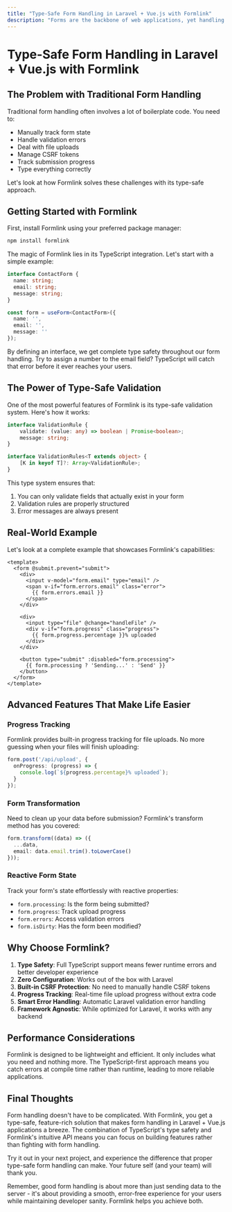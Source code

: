 ```yaml
---
title: "Type-Safe Form Handling in Laravel + Vue.js with Formlink"
description: "Forms are the backbone of web applications, yet handling them properly can be surprisingly complex. From validation to file uploads, CSRF protection to progress tracking, there's a lot that can go wrong. That's where Formlink comes in - a TypeScript-first form handling library that bridges Laravel and Vue.js applications with elegant simplicity."
---
```


# Type-Safe Form Handling in Laravel + Vue.js with Formlink

## The Problem with Traditional Form Handling

Traditional form handling often involves a lot of boilerplate code. You need to:
- Manually track form state
- Handle validation errors
- Deal with file uploads
- Manage CSRF tokens
- Track submission progress
- Type everything correctly

Let's look at how Formlink solves these challenges with its type-safe approach.

## Getting Started with Formlink

First, install Formlink using your preferred package manager:

```bash
npm install formlink
```

The magic of Formlink lies in its TypeScript integration. Let's start with a simple example:

```typescript
interface ContactForm {
  name: string;
  email: string;
  message: string;
}

const form = useForm<ContactForm>({
  name: '',
  email: '',
  message: ''
});
```

By defining an interface, we get complete type safety throughout our form handling. Try to assign a number to the email field? TypeScript will catch that error before it ever reaches your users.

## The Power of Type-Safe Validation

One of the most powerful features of Formlink is its type-safe validation system. Here's how it works:

```typescript
interface ValidationRule {
    validate: (value: any) => boolean | Promise<boolean>;
    message: string;
}

interface ValidationRules<T extends object> {
    [K in keyof T]?: Array<ValidationRule>;
}
```

This type system ensures that:
1. You can only validate fields that actually exist in your form
2. Validation rules are properly structured
3. Error messages are always present

## Real-World Example

Let's look at a complete example that showcases Formlink's capabilities:

```vue
<template>
  <form @submit.prevent="submit">
    <div>
      <input v-model="form.email" type="email" />
      <span v-if="form.errors.email" class="error">
        {{ form.errors.email }}
      </span>
    </div>

    <div>
      <input type="file" @change="handleFile" />
      <div v-if="form.progress" class="progress">
        {{ form.progress.percentage }}% uploaded
      </div>
    </div>

    <button type="submit" :disabled="form.processing">
      {{ form.processing ? 'Sending...' : 'Send' }}
    </button>
  </form>
</template>
```

## Advanced Features That Make Life Easier

### Progress Tracking
Formlink provides built-in progress tracking for file uploads. No more guessing when your files will finish uploading:

```typescript
form.post('/api/upload', {
  onProgress: (progress) => {
    console.log(`${progress.percentage}% uploaded`);
  }
});
```

### Form Transformation
Need to clean up your data before submission? Formlink's transform method has you covered:

```typescript
form.transform((data) => ({
  ...data,
  email: data.email.trim().toLowerCase()
}));
```

### Reactive Form State
Track your form's state effortlessly with reactive properties:
- `form.processing`: Is the form being submitted?
- `form.progress`: Track upload progress
- `form.errors`: Access validation errors
- `form.isDirty`: Has the form been modified?

## Why Choose Formlink?

1. **Type Safety**: Full TypeScript support means fewer runtime errors and better developer experience
2. **Zero Configuration**: Works out of the box with Laravel
3. **Built-in CSRF Protection**: No need to manually handle CSRF tokens
4. **Progress Tracking**: Real-time file upload progress without extra code
5. **Smart Error Handling**: Automatic Laravel validation error handling
6. **Framework Agnostic**: While optimized for Laravel, it works with any backend

## Performance Considerations

Formlink is designed to be lightweight and efficient. It only includes what you need and nothing more. The TypeScript-first approach means you catch errors at compile time rather than runtime, leading to more reliable applications.

## Final Thoughts

Form handling doesn't have to be complicated. With Formlink, you get a type-safe, feature-rich solution that makes form handling in Laravel + Vue.js applications a breeze. The combination of TypeScript's type safety and Formlink's intuitive API means you can focus on building features rather than fighting with form handling.

Try it out in your next project, and experience the difference that proper type-safe form handling can make. Your future self (and your team) will thank you.

Remember, good form handling is about more than just sending data to the server - it's about providing a smooth, error-free experience for your users while maintaining developer sanity. Formlink helps you achieve both.
